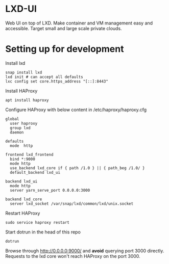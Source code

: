# LXD-UI

Web UI on top of LXD. Make container and VM management easy and accessible. Target small and large scale private clouds.

# Setting up for development

Install lxd

    snap install lxd
    lxd init # can accept all defaults
    lxc config set core.https_address "[::]:8443"

Install HAProxy

    apt install haproxy

Configure HAProxy with below content in /etc/haproxy/haproxy.cfg

    global
      user haproxy
      group lxd
      daemon

    defaults
      mode  http

    frontend lxd_frontend
      bind *:9000
      mode http
      use_backend lxd_core if { path /1.0 } || { path_beg /1.0/ }
      default_backend lxd_ui

    backend lxd_ui
      mode http
      server yarn_serve_port 0.0.0.0:3000

    backend lxd_core
      server lxd_socket /var/snap/lxd/common/lxd/unix.socket

Restart HAProxy

    sudo service haproxy restart

Start dotrun in the head of this repo

    dotrun

Browse through http://0.0.0.0:9000/ and **avoid** querying port 3000 directly. Requests to the lxd core won't reach HAProxy on the port 3000.